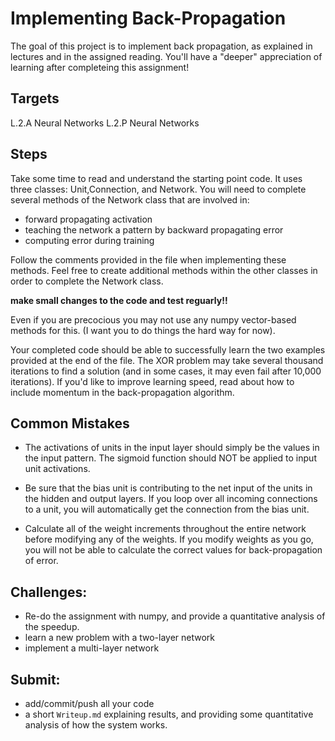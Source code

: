 # Implementing Back-Propagation

The goal of this project is to implement back propagation, as explained in lectures and in the assigned reading.  You'll have a "deeper" appreciation of learning after completeing this assignment!

## Targets

L.2.A	Neural Networks
L.2.P	Neural Networks

## Steps
Take some time to read and understand the starting point code. It uses three classes: Unit,Connection, and Network. You will need to complete several methods of the Network class that are involved in:


* forward propagating activation
* teaching the network a pattern by backward propagating error
* computing error during training


Follow the comments provided in the file when implementing these methods. Feel free to create additional methods within the other classes in order to complete the Network class.

**make small changes to the code and test reguarly!!**

Even if you are precocious you may not use any numpy vector-based methods for this.  (I want you to do things the hard way for now).

Your completed code should be able to successfully learn the two examples provided at the end of the file. The XOR problem may take several thousand iterations to find a solution (and in some cases, it may even fail after 10,000 iterations). If you'd like to improve learning speed, read about how to include momentum in the back-propagation algorithm.


## Common Mistakes


* The activations of units in the input layer should simply be the values in the input pattern. The sigmoid function should NOT be applied to input unit activations.

* Be sure that the bias unit is contributing to the net input of the units in the hidden and output layers. If you loop over all incoming connections to a unit, you will automatically get the connection from the bias unit.

* Calculate all of the weight increments throughout the entire network before modifying any of the weights. If you modify weights as you go, you will not be able to calculate the correct values for back-propagation of error.

## Challenges:

* Re-do the assignment with numpy, and provide a quantitative analysis of the speedup.
* learn a new problem with a two-layer network
* implement a  multi-layer network

## Submit:
* add/commit/push all your code
* a short `Writeup.md` explaining results, and providing some quantitative analysis of how the system works.

